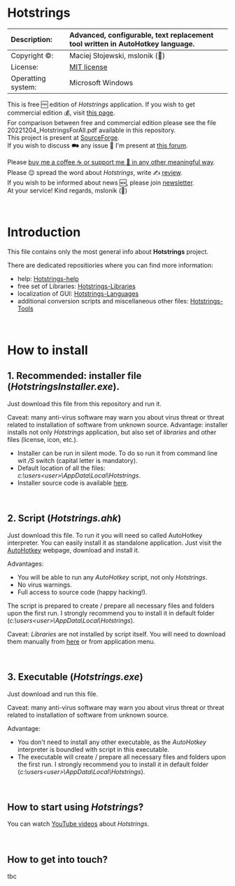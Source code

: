 # Hotstrings

| Description: | Advanced, configurable, text replacement tool written in AutoHotkey language. |
| :--- | :--- |
| Copyright ©: | Maciej Słojewski, mslonik (🐘) |
| License: | [MIT license](https://en.wikipedia.org/wiki/MIT_License) |
| Operatting system: | Microsoft Windows |

This is free 🆓 edition of *Hotstrings* application. If you wish to get commercial edition 💰, visit [this page](https://hotstrings.technology/). <br />
For comparison between free and commercial edition please see the file 20221204_HotstringsForAll.pdf available in this repository. <br />
This project is present at [SourceForge](https://sourceforge.net/projects/hotstrings/). <br />
If you wish to discuss 🗪 any issue 💬 I'm present at [this forum](https://www.autohotkey.com/boards/viewtopic.php?f=6&t=82352). <br />

Please [buy me a coffee ☕ or support me 💪 in any other meaningful way](https://www.patreon.com/user?u=18185391). <br />
Please 😌 spread the word about *Hotstrings*, write ✍ [review](https://sourceforge.net/projects/hotstrings/). <br />
If you wish to be informed about news 🆕, please join [newsletter](https://hotstrings.technology/newsletter). <br />
At your service! Kind regards, mslonik (🐘) <br />

<br />

# Introduction

This file contains only the most general info about **Hotstrings** project.

There are dedicated repositiories where you can find more information:

- help: [Hotstrings-help](https://github.com/mslonik/Hotstrings-Help)
- free set of Libraries: [Hotstrings-Libraries](https://github.com/mslonik/Hotstrings-Libraries)
- localization of GUI: [Hotstrings-Languages](https://github.com/mslonik/Hotstrings-Languages)
- additional conversion scripts and miscellaneous other files: [Hotstrings-Tools](https://github.com/mslonik/Hotstrings-Tools)

<br />

# How to install

## 1. Recommended: installer file (*HotstringsInstaller.exe*). 
 
Just download this file from this repository and run it. 

Caveat: many anti-virus software may warn you about virus threat or threat related to installation of software from unknown source.
Advantage: installer installs not only *Hotstrings* application, but also set of *libraries* and other files (license, icon, etc.).

- Installer can be run in silent mode. To do so run it from command line wit */S* switch (capital letter is mandatory).
- Default location of all the files: *c:\users\<user>\AppData\Local\Hotstrings*.
- Installer source code is available [here](https://github.com/mslonik/Hotstrings-NSIS_installer).

<br />

## 2. Script (*Hotstrings.ahk*)

Just download this file. To run it you will need so called AutoHotkey interpreter. You can easily install it as standalone application. Just visit the [AutoHotkey](https://www.autohotkey.com/) webpage, download and install it. 

Advantages:
- You will be able to run any *AutoHotkey* script, not only *Hotstrings*.
- No virus warnings.
- Full access to source code (happy hacking!).

The script is prepared to create / prepare all necessary files and folders upon the first run. I strongly recommend you to install it in default folder (*c:\users\<user>\AppData\Local\Hotstrings*).

Caveat: *Libraries* are not installed by script itself. You will need to download them manually from [here](https://github.com/mslonik/Hotstrings-Libraries) or from application menu.

<br />

## 3. Executable (*Hotstrings.exe*)

Just download and run this file.

Caveat: many anti-virus software may warn you about virus threat or threat related to installation of software from unknown source.

Advantage: 
- You don't need to install any other executable, as the *AutoHotkey* interpreter is boundled with script in this executable.
- The executable will create / prepare all necessary files and folders upon the first run. I strongly recommend you to install it in default folder (*c:\users\<user>\AppData\Local\Hotstrings*).

<br />

## How to start using *Hotstrings*?

You can watch [YouTube videos](https://youtu.be/O5TihlOUaAE?si=Hiq7GF3JXmVvEfa-) about *Hotstrings*.

<br />

## How to get into touch?
tbc